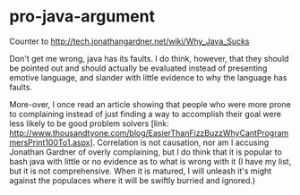 # pro-java-argument
Counter to http://tech.jonathangardner.net/wiki/Why_Java_Sucks

Don't get me wrong, java has its faults. I do think, however, that they should be pointed out and should actually be evaluated instead of presenting emotive language, and slander with little evidence to why the language has faults.

More-over, I once read an article showing that people who were more prone to complaining instead of just finding a way to accomplish their goal were less likely to be good problem solvers [link: http://www.thousandtyone.com/blog/EasierThanFizzBuzzWhyCantProgrammersPrint100To1.aspx]. Correlation is not causation, nor am I accusing Jonathan Gardner of overly complaining, but I do think that it is popular to bash java with little or no evidence as to what is wrong with it (I have my list, but it is not comprehensive. When it is matured, I will unleash it's might against the populaces where it will be swiftly burried and ignored.)
